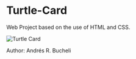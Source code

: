 # Turtle-Card

Web Project based on the use of HTML and CSS.

![Turtle Card](https://github.com/anferebu/Turtle-Card/blob/master/Animal%20Trading%20Card.jpg)

Author: Andrés R. Bucheli

